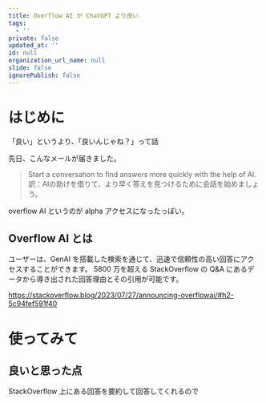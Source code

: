 ```yaml
---
title: Overflow AI が ChatGPT より良い
tags:
  - ''
private: false
updated_at: ''
id: null
organization_url_name: null
slide: false
ignorePublish: false
---
```

# はじめに
「良い」というより、「良いんじゃね？」って話

先日、こんなメールが届きました。

> Start a conversation to find answers more quickly with the help of AI.
> 訳：AIの助けを借りて、より早く答えを見つけるために会話を始めましょう。

overflow AI というのが alpha アクセスになったっぽい。

## Overflow AI とは
ユーザーは、GenAI を搭載した検索を通じて、迅速で信頼性の高い回答にアクセスすることができます。
5800 万を超える StackOverflow の Q&A にあるデータから導き出された回答理由とその引用が可能です。

https://stackoverflow.blog/2023/07/27/announcing-overflowai/#h2-5c94fef591f40

# 使ってみて
## 良いと思った点
StackOverflow 上にある回答を要約して回答してくれるので
